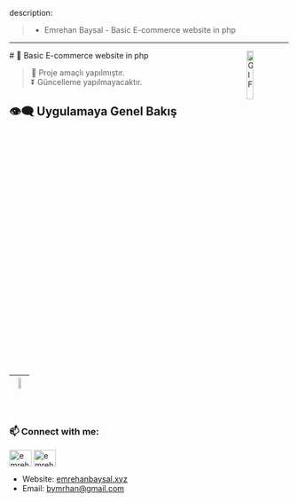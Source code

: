 description: 
>- Emrehan Baysal -  Basic E-commerce website in php
---

<img align="right" alt="GIF" src="https://www.php.net/images/logos/new-php-logo.svg" width="15%"/>
# 🌱  Basic E-commerce website in php

> 📣 Proje amaçlı yapılmıştır.</br>
> ⏬ Güncelleme yapılmayacaktır. </br>

## 👁‍🗨 Uygulamaya Genel Bakış </br> 
<table class="tg">
<thead>

  <tr>
    <th><img src="https://user-images.githubusercontent.com/81330668/194394009-288a27a6-9295-4fa3-93d5-6b3ecb2b1b66.jpg" align="center" width="50%"></th>
    </tr>
</thead>
</table>

 </br>


## <h3 align="left"> 📫 Connect with me:</h3>
<p align="left">
<a href="https://linkedin.com/in/emrehan-baysal" target="blank"><img align="center" src="https://raw.githubusercontent.com/rahuldkjain/github-profile-readme-generator/master/src/images/icons/Social/linked-in-alt.svg" alt="emrehan-baysal" height="30" width="40" /></a>
<a href="https://instagram.com/emrehanbysal" target="blank"><img align="center" src="https://raw.githubusercontent.com/rahuldkjain/github-profile-readme-generator/master/src/images/icons/Social/instagram.svg" alt="emrehanbysal" height="30" width="40" /></a>
  
</p>

- Website: [emrehanbaysal.xyz](https://www.emrehanbaysal.xyz//)
- Email: [bymrhan@gmail.com](mailto:bymrhan@gmail.com)
